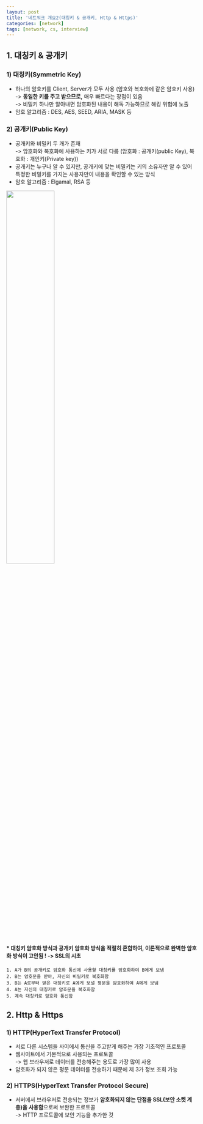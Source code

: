 ```yaml
---
layout: post
title: '네트워크 개요2(대칭키 & 공개키, Http & Https)'
categories: [network]
tags: [network, cs, interview]
---
```


## 1. 대칭키 & 공개키

### 1) 대칭키(Symmetric Key)

- 하나의 암호키를 Client, Server가 모두 사용 (암호와 복호화에 같은 암호키 사용)
  <br>
  -> **동일한 키를 주고 받으므로,** 매우 빠르다는 장점이 있음
  <br>
  -> 비밀키 하나만 알아내면 암호화된 내용이 해독 가능하므로 해킹 위험에 노출
- 암호 알고리즘 : DES, AES, SEED, ARIA, MASK 등

### 2) 공개키(Public Key)

- 공개키와 비밀키 두 개가 존재
  <br>
  -> 암호화와 복호화에 사용하는 키가 서로 다름 (암호화 : 공개키(public Key), 복호화 : 개인키(Private key))
- 공개키는 누구나 알 수 있지만, 공개키에 맞는 비밀키는 키의 소유자만 알 수 있어 특정한 비밀키를 가지는 사용자만이 내용을 확인할 수 있는 방식
- 암호 알고리즘 : Elgamal, RSA 등

<img src="https://user-images.githubusercontent.com/57614563/128871927-d86f0763-de73-44aa-9777-8e3fa3a00ebf.PNG" width="50%">

#### \* 대칭키 암호화 방식과 공개키 암호화 방식을 적절히 혼합하여, 이론적으로 완벽한 암호화 방식이 고안됨 ! -> SSL의 시초

```
1. A가 B의 공개키로 암호화 통신에 사용할 대칭키를 암호화하여 B에게 보냄
2. B는 암호문을 받아, 자신의 비밀키로 복호화함
3. B는 A로부터 얻은 대칭키로 A에게 보낼 평문을 암호화하여 A에게 보냄
4. A는 자신의 대칭키로 암호문을 복호화함
5. 계속 대칭키로 암호화 통신함
```

## 2. Http & Https

### 1) HTTP(HyperText Transfer Protocol)

- 서로 다른 시스템들 사이에서 통신을 주고받게 해주는 가장 기초적인 프로토콜
- 웹사이트에서 기본적으로 사용되는 프로토콜
  <br>
  -> 웹 브라우저로 데이터를 전송해주는 용도로 가장 많이 사용
- 암호화가 되지 않은 평문 데이터를 전송하기 때문에 제 3가 정보 조회 가능

### 2) HTTPS(HyperText Transfer Protocol Secure)

- 서버에서 브라우저로 전송되는 정보가 **암호화되지 않는 단점을 SSL(보안 소켓 계층)을 사용함**으로써 보완한 프로토콜
  <br>
  -> HTTP 프로토콜에 보안 기능을 추가한 것
